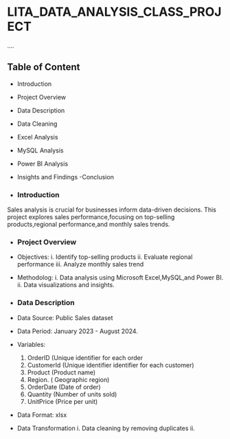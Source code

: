 # LITA_DATA_ANALYSIS_CLASS_PROJECT
....

## Table of Content
- Introduction 
- Project Overview 
- Data Description 
- Data Cleaning 
- Excel Analysis 
- MySQL Analysis 
- Power BI Analysis 
- Insights and Findings 
-Conclusion 

- ### Introduction 
Sales analysis is crucial for businesses inform data-driven decisions. This project explores sales performance,focusing on top-selling products,regional performance,and monthly sales trends.

- ### Project Overview 
 - Objectives:
  i. Identify top-selling products 
 ii. Evaluate regional performance 
iii. Analyze monthly sales trend 
 - Methodolog:
  i. Data analysis using Microsoft Excel,MySQL,and Power BI.
 ii. Data visualizations and insights.

- ### Data Description 
 - Data Source: Public Sales dataset
 - Data Period: January 2023 - August 2024.  

- Variables:
  1. OrderID (Unique identifier for each order 
  2. CustomerId (Unique identifier identifier for each customer)
  3. Product (Product name)
  4. Region. ( Geographic region)
  5. OrderDate (Date of order)
  6. Quantity (Number of units sold)
  7. UnitPrice (Price per unit)

- Data Format: xlsx

- Data Transformation 
  i. Data cleaning by removing duplicates
 ii. 